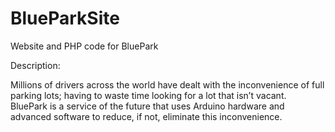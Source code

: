 # BlueParkSite
Website and PHP code for BluePark

Description:

Millions of drivers across the world have dealt with the inconvenience of full
parking lots; having to waste time looking for a lot that isn’t vacant. BluePark is a service
of the future that uses Arduino hardware and advanced software to reduce, if not, eliminate this inconvenience.
